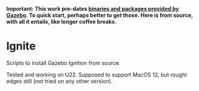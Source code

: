 **Important: This work pre-dates [binaries and packages provided by Gazebo](https://gazebosim.org/docs/all/getstarted). To quick start, perhaps better to get those. Here is from source, with all it entails, like longer coffee breaks.**

# Ignite

Scripts to install Gazebo Ignition from source.

Tested and working on U22. Supposed to support MacOS 12, but rought edges still (not tried on any other version).
